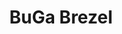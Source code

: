 ---
title: "BuGa Brezel"
url: /mannheim/buga-brezel-sparkassen-allee-dornheimer-strasse/
shop: Bäckerei
---